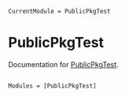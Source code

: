 ```@meta
CurrentModule = PublicPkgTest
```

# PublicPkgTest

Documentation for [PublicPkgTest](https://github.com/bhftbootcamp/PublicPkgTest.jl).

```@index
```

```@autodocs
Modules = [PublicPkgTest]
```
